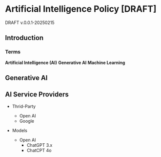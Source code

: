 # Artificial Intelligence Policy [DRAFT]

DRAFT v.0.0.1-20250215

## Introduction
### Terms

**Artificial Intelligence (AI)**
**Generative AI**
**Machine Learning** 


## Generative AI
## AI Service Providers

* Thrid-Party
    * Open AI
    * Google

* Models
    * Open AI
        * ChatGPT 3.x
        * ChatCPT 4o
